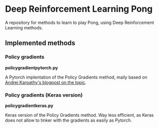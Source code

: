 # Deep Reinforcement Learning Pong

A repository for methods to learn to play Pong, using Deep Reinforcement Learning methods.

## Implemented methods

### Policy gradients

**policygradientpytorch.py**

A Pytorch implentation of the Policy Gradients method, maily based on [Andrej Karpathy's blogpost on the topic](http://karpathy.github.io/2016/05/31/rl/).

### Policy gradients (Keras version)

**policygradientkeras.py**

Keras version of the Policy Gradients method. Way less efficient, as Keras does not allow to tinker with the gradients as easily as Pytorch.

